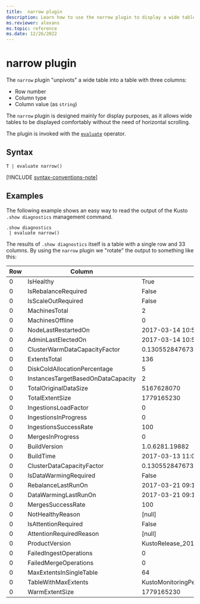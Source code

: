 ```yaml
---
title:  narrow plugin
description: Learn how to use the narrow plugin to display a wide table.
ms.reviewer: alexans
ms.topic: reference
ms.date: 12/26/2022
---
```

# narrow plugin

The `narrow` plugin "unpivots" a wide table into a table with three columns:

* Row number
* Column type
* Column value (as `string`)

The `narrow` plugin is designed mainly for display purposes, as it allows wide
tables to be displayed comfortably without the need of horizontal scrolling.

The plugin is invoked with the [`evaluate`](evaluate-operator.md) operator.

## Syntax

`T | evaluate narrow()`

[!INCLUDE [syntax-conventions-note](../../includes/syntax-conventions-note.md)]

## Examples

The following example shows an easy way to read the output of the Kusto
`.show diagnostics` management command.

```kusto
.show diagnostics
 | evaluate narrow()
```

The results of `.show diagnostics` itself is a table with a single row and
33 columns. By using the `narrow` plugin we "rotate" the output to something
like this:

Row  | Column                              | Value
-----|-------------------------------------|-----------------------------
0    | IsHealthy                           | True
0    | IsRebalanceRequired                 | False
0    | IsScaleOutRequired                  | False
0    | MachinesTotal                       | 2
0    | MachinesOffline                     | 0
0    | NodeLastRestartedOn                 | 2017-03-14 10:59:18.9263023
0    | AdminLastElectedOn                  | 2017-03-14 10:58:41.6741934
0    | ClusterWarmDataCapacityFactor       | 0.130552847673333
0    | ExtentsTotal                        | 136
0    | DiskColdAllocationPercentage        | 5
0    | InstancesTargetBasedOnDataCapacity  | 2
0    | TotalOriginalDataSize               | 5167628070
0    | TotalExtentSize                     | 1779165230
0    | IngestionsLoadFactor                | 0
0    | IngestionsInProgress                | 0
0    | IngestionsSuccessRate               | 100
0    | MergesInProgress                    | 0
0    | BuildVersion                        | 1.0.6281.19882
0    | BuildTime                           | 2017-03-13 11:02:44.0000000
0    | ClusterDataCapacityFactor           | 0.130552847673333
0    | IsDataWarmingRequired               | False
0    | RebalanceLastRunOn                  | 2017-03-21 09:14:53.8523455
0    | DataWarmingLastRunOn                | 2017-03-21 09:19:54.1438800
0    | MergesSuccessRate                   | 100
0    | NotHealthyReason                    | [null]
0    | IsAttentionRequired                 | False
0    | AttentionRequiredReason             | [null]
0    | ProductVersion                      | KustoRelease_2017.03.13.2
0    | FailedIngestOperations              | 0
0    | FailedMergeOperations               | 0
0    | MaxExtentsInSingleTable             | 64
0    | TableWithMaxExtents                 | KustoMonitoringPersistentDatabase.KustoMonitoringTable
0    | WarmExtentSize                      | 1779165230
